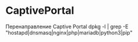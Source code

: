 # CaptivePortal
Перенаправление Captive Portal
dpkg -l | grep -E "hostapd|dnsmasq|nginx|php|mariadb|python3|pip"
